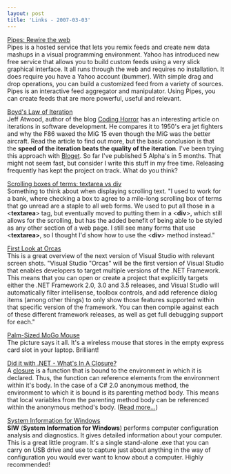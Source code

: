 ```yaml
---
layout: post
title: 'Links - 2007-03-03'
---
```

[Pipes: Rewire the web](http://pipes.yahoo.com/)  
Pipes is a hosted service that lets you remix feeds and create new data mashups in a visual programming environment. Yahoo has introduced new free service that allows you to build custom feeds using a very slick graphical interface. It all runs through the web and requires no installation. It does require you have a Yahoo account (bummer). With simple drag and drop operations, you can build a customized feed from a variety of sources. Pipes is an interactive feed aggregator and manipulator. Using Pipes, you can create feeds that are more powerful, useful and relevant.

[Boyd's Law of Iteration](http://www.codinghorror.com/blog/archives/000788.html)  
Jeff Atwood, author of the blog [Coding Horror](http://www.codinghorror.com) has an interesting article on iterations in software development. He compares it to 1950's era jet fighters and why the F86 waxed the MiG 15 even though the MiG was the better aircraft. Read the article to find out more, but the basic conclusion is that the **speed of the iteration beats the quality of the iteration**. I've been trying this approach with [Bloget](/bloget). So far I've published 5 Alpha's in 5 months. That might not seem fast, but consider I write this stuff in my free time. Releasing frequently has kept the project on track. What do you think?

[Scrolling boxes of terms: textarea vs div](http://www.askthecssguy.com/2007/02/scrolling_boxes_of_terms_texta.html)  
Something to think about when displaying scrolling text. "I used to work for a bank, where checking a box to agree to a mile-long scrolling box of terms that go unread are a staple to all web forms. We used to put all those in a <**textarea**> tag, but eventually moved to putting them in a <**div**>, which still allows for the scrolling, but has the added benefit of being able to be styled as any other section of a web page. I still see many forms that use <**textarea>**, so I thought I'd show how to use the <**div**> method instead."

[First Look at Orcas](http://weblogs.asp.net/scottgu/archive/2007/02/08/my-first-look-at-orcas-presentation.aspx)  
This is a great overview of the next version of Visual Studio with relevant screen shots. "Visual Studio "Orcas" will be the first version of Visual Studio that enables developers to target multiple versions of the .NET Framework. This means that you can open or create a project that explicitly targets either the .NET Framework 2.0, 3.0 and 3.5 releases, and Visual Studio will automatically filter intellisense, toolbox controls, and add reference dialog items (among other things) to only show those features supported within that specific version of the framework. You can then compile against each of these different framework releases, as well as get full debugging support for each."

[Palm-Sized MoGo Mouse](http://mail.google.com/mail/?source=navclient-ff)  
The picture says it all. It's a wireless mouse that stores in the empty express card slot in your laptop. Brilliant!

[Did it with .NET - What's In A Closure?](http://diditwith.net/PermaLink,guid,235646ae-3476-4893-899d-105e4d48c25b.aspx)  
A [closure](http://diditwith.net/ct.ashx?id=235646ae-3476-4893-899d-105e4d48c25b&url=http%3a%2f%2fen.wikipedia.org%2fwiki%2fClosure_%2528computer_science%2529) is a function that is bound to the environment in which it is declared. Thus, the function can reference elements from the environment within it's body. In the case of a C# 2.0 anonymous method, the environment to which it is bound is its parenting method body. This means that local variables from the parenting method body can be referenced within the anonymous method's body. ([Read more...](http://diditwith.net/PermaLink,guid,235646ae-3476-4893-899d-105e4d48c25b.aspx))

[System Information for Windows](http://www.gtopala.com/)  
**SIW** (**System Information for Windows**) performs computer configuration analysis and diagnostics. It gives detailed information about your computer. This is a great little program. It's a single stand-alone .exe that you can carry on USB drive and use to capture just about anything in the way of configuration you would ever want to know about a computer. Highly recommended!
